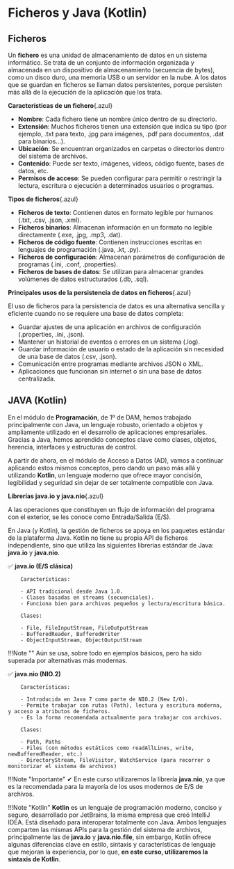 # Ficheros y Java (Kotlin)

## Ficheros

Un **fichero** es una unidad de almacenamiento de datos en un sistema informático. Se trata de un conjunto de información organizada y almacenada en un dispositivo de almacenamiento (secuencia de bytes), como un disco duro, una memoria USB o un servidor en la nube.
A los datos que se guardan en ficheros se llaman datos persistentes, porque persisten más allá de la ejecución de la aplicación que los trata.

**Características de un fichero**{.azul}

- **Nombre**: Cada fichero tiene un nombre único dentro de su directorio.
- **Extensión**: Muchos ficheros tienen una extensión que indica su tipo (por ejemplo, .txt para texto, .jpg para imágenes, .pdf para documentos, .dat para binarios...).
- **Ubicación**: Se encuentran organizados en carpetas o directorios dentro del sistema de archivos.
- **Contenido**: Puede ser texto, imágenes, vídeos, código fuente, bases de datos, etc.
- **Permisos de acceso**: Se pueden configurar para permitir o restringir la lectura, escritura o ejecución a determinados usuarios o programas.

**Tipos de ficheros**{.azul}  

- **Ficheros de texto**: Contienen datos en formato legible por humanos (.txt, .csv, .json, .xml).
- **Ficheros binarios**: Almacenan información en un formato no legible directamente (.exe, .jpg, .mp3, .dat).
- **Ficheros de código fuente**: Contienen instrucciones escritas en lenguajes de programación (.java, .kt, .py).
- **Ficheros de configuración**: Almacenan parámetros de configuración de programas (.ini, .conf, .properties).
- **Ficheros de bases de datos**: Se utilizan para almacenar grandes volúmenes de datos estructurados (.db, .sql).

**Principales usos de la persistencia de datos en ficheros**{.azul}

El uso de ficheros para la persistencia de datos es una alternativa sencilla y eficiente cuando no se requiere una base de datos completa:

- Guardar ajustes de una aplicación en archivos de configuración (.properties, .ini, .json).
- Mantener un historial de eventos o errores en un sistema (.log).
- Guardar información de usuario o estado de la aplicación sin necesidad de una base de datos (.csv, .json).
- Comunicación entre programas mediante archivos JSON o XML.
- Aplicaciones que funcionan sin internet o sin una base de datos centralizada.

## JAVA (Kotlin)

En el módulo de **Programación**, de 1º de DAM, hemos trabajado principalmente con Java, un lenguaje robusto, orientado a objetos y ampliamente utilizado en el desarrollo de aplicaciones empresariales. Gracias a Java, hemos aprendido conceptos clave como clases, objetos, herencia, interfaces y estructuras de control.

A partir de ahora, en el módulo de Acceso a Datos (AD), vamos a continuar aplicando estos mismos conceptos, pero dando un paso más allá y utilizando **Kotlin**, un lenguaje moderno que ofrece mayor concisión, legibilidad y seguridad sin dejar de ser totalmente compatible con Java.


**Librerías java.io y java.nio**{.azul}

A las operaciones que constituyen un flujo de información del programa con el exterior, se les conoce como Entrada/Salida (E/S).

En Java (y Kotlin), la gestión de ficheros se apoya en los paquetes estándar de la plataforma Java. Kotlin no tiene su propia API de ficheros independiente, sino que utiliza las siguientes librerías estándar de Java: **java.io** y **java.nio**.


✅ **java.io (E/S clásica)**

        Características:

        - API tradicional desde Java 1.0.
        - Clases basadas en streams (secuenciales).
        - Funciona bien para archivos pequeños y lectura/escritura básica.

        Clases:

        - File, FileInputStream, FileOutputStream
        - BufferedReader, BufferedWriter
        - ObjectInputStream, ObjectOutputStream

!!!Note ""
    Aún se usa, sobre todo en ejemplos básicos, pero ha sido superada por alternativas más modernas.

✅ **java.nio (NIO.2)**

        Características:

        - Introducida en Java 7 como parte de NIO.2 (New I/O).
        - Permite trabajar con rutas (Path), lectura y escritura moderna, y acceso a atributos de ficheros.
        - Es la forma recomendada actualmente para trabajar con archivos.

        Clases:

        - Path, Paths
        - Files (con métodos estáticos como readAllLines, write, newBufferedReader, etc.)
        - DirectoryStream, FileVisitor, WatchService (para recorrer o monitorizar el sistema de archivos)


!!!Note "Importante"
    ✔ En este curso utilizaremos la librería **java.nio**, ya que es la recomendada para la mayoría de los usos modernos de E/S de archivos.

!!!Note "Kotlin"
    **Kotlin** es un lenguaje de programación moderno, conciso y seguro, desarrollado por JetBrains, la misma empresa que creó IntelliJ IDEA. Está diseñado para interoperar totalmente con Java.  Ambos lenguajes comparten las mismas APIs para la gestión del sistema de archivos, principalmente las de **java.io** y **java.nio.file**, sin embargo, Kotlin ofrece algunas diferencias clave en estilo, sintaxis y características de lenguaje que mejoran la experiencia, por lo que, **en este curso, utilizaremos la sintaxis de Kotlin**. 